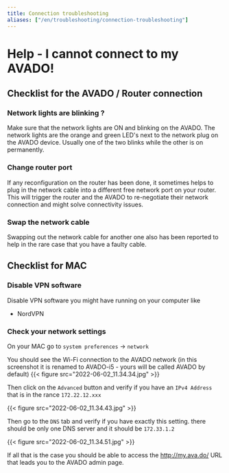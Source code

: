 ```yaml
---
title: Connection troubleshooting
aliases: ["/en/troubleshooting/connection-troubleshooting"]
---
```


# Help - I cannot connect to my AVADO!

## Checklist for the AVADO / Router connection

### Network lights are blinking ?

Make sure that the network lights are ON and blinking on the AVADO.
The network lights are the orange and green LED's next to the network plug on the AVADO device. Usually one of the two blinks while the other is on permanently.

### Change router port

If any reconfiguration on the router has been done, it sometimes helps to plug in the network cable into a different free network port on your router. This will trigger the router and the AVADO to re-negotiate their network connection and might solve connectivity issues.

### Swap the network cable

Swapping out the network cable for another one also has been reported to help in the rare case that you have a faulty cable.


## Checklist for MAC

### Disable VPN software

Disable VPN software you might have running on your computer like
- NordVPN

### Check your network settings

On your MAC go to `system preferences` -> `network`

You should see the Wi-Fi connection to the AVADO network (in this screenshot it is renamed to AVADO-i5 - yours will be called AVADO by default)
 {{< figure src="2022-06-02_11.34.34.jpg" >}}

Then click on the `Advanced` button and verify if you have an `IPv4 Address` that is in the rance `172.22.12.xxx`

 {{< figure src="2022-06-02_11.34.43.jpg" >}}

Then go to the `DNS` tab and verify if you have exactly this setting. there should be only one DNS server and it should be `172.33.1.2`

 {{< figure src="2022-06-02_11.34.51.jpg" >}}

If all that is the case you should be able to access the http://my.ava.do/ URL that leads you to the AVADO admin page.

